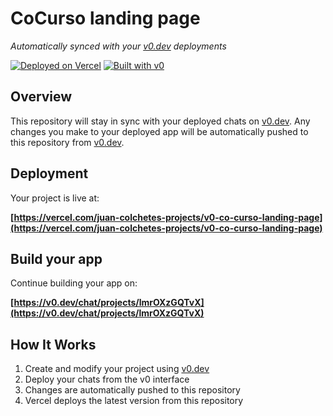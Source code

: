 # CoCurso landing page

*Automatically synced with your [v0.dev](https://v0.dev) deployments*

[![Deployed on Vercel](https://img.shields.io/badge/Deployed%20on-Vercel-black?style=for-the-badge&logo=vercel)](https://vercel.com/juan-colchetes-projects/v0-co-curso-landing-page)
[![Built with v0](https://img.shields.io/badge/Built%20with-v0.dev-black?style=for-the-badge)](https://v0.dev/chat/projects/lmrOXzGQTvX)

## Overview

This repository will stay in sync with your deployed chats on [v0.dev](https://v0.dev).
Any changes you make to your deployed app will be automatically pushed to this repository from [v0.dev](https://v0.dev).

## Deployment

Your project is live at:

**[https://vercel.com/juan-colchetes-projects/v0-co-curso-landing-page](https://vercel.com/juan-colchetes-projects/v0-co-curso-landing-page)**

## Build your app

Continue building your app on:

**[https://v0.dev/chat/projects/lmrOXzGQTvX](https://v0.dev/chat/projects/lmrOXzGQTvX)**

## How It Works

1. Create and modify your project using [v0.dev](https://v0.dev)
2. Deploy your chats from the v0 interface
3. Changes are automatically pushed to this repository
4. Vercel deploys the latest version from this repository
